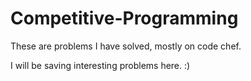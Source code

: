 # Competitive-Programming
These are problems I have solved, mostly on code chef.

I will be saving interesting problems here.
:)
